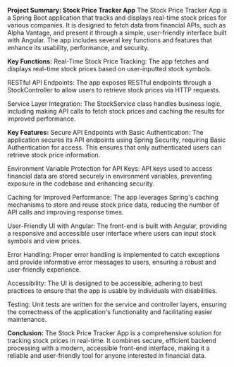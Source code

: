 **Project Summary: Stock Price Tracker App**
The Stock Price Tracker App is a Spring Boot application that tracks and displays real-time stock prices for various companies. It is designed to fetch data from financial APIs, 
such as Alpha Vantage, and present it through a simple, user-friendly interface built with Angular. The app includes several key functions and features that enhance its usability, 
performance, and security.

**Key Functions:**
Real-Time Stock Price Tracking: The app fetches and displays real-time stock prices based on user-inputted stock symbols.

RESTful API Endpoints: The app exposes RESTful endpoints through a StockController to allow users to retrieve stock prices via HTTP requests.

Service Layer Integration: The StockService class handles business logic, including making API calls 
                            to fetch stock prices and caching the results for improved performance.

**Key Features:**
Secure API Endpoints with Basic Authentication: The application secures its API endpoints using Spring Security, requiring Basic Authentication for access. 
                                                This ensures that only authenticated users can retrieve stock price information.

Environment Variable Protection for API Keys: API keys used to access financial data are stored securely in environment variables,
                                              preventing exposure in the codebase and enhancing security.

Caching for Improved Performance: The app leverages Spring's caching mechanisms to store and reuse stock price data, 
                                  reducing the number of API calls and improving response times.

User-Friendly UI with Angular: The front-end is built with Angular, providing a responsive and accessible user interface 
                                where users can input stock symbols and view prices.

Error Handling: Proper error handling is implemented to catch exceptions and provide informative error 
                messages to users, ensuring a robust and user-friendly experience.

Accessibility: The UI is designed to be accessible, adhering to best practices to ensure that 
                the app is usable by individuals with disabilities.

Testing: Unit tests are written for the service and controller layers, ensuring the correctness of the application's 
        functionality and facilitating easier maintenance.

**Conclusion:**
The Stock Price Tracker App is a comprehensive solution for tracking stock prices in real-time. It combines secure, efficient backend processing with a modern, 
accessible front-end interface, making it a reliable and user-friendly tool for anyone interested in financial data.
